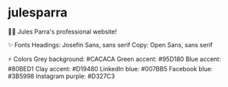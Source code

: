 # julesparra
👋🏼 Jules Parra's professional website!

✨ Fonts
Headings: Josefin Sans, sans serif
Copy: Open Sans, sans serif

⚡️ Colors
Grey background: #CACACA
Green accent: #95D180
Blue accent: #80BED1
Clay accent: #D19480
LinkedIn blue: #007BB5
Facebook blue: #3B5998
Instagram purple: #D327C3
